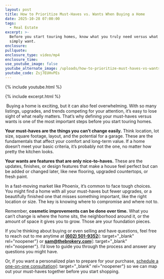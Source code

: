 ```yaml
---
layout: post
title: How to Prioritize Must-Haves vs. Wants When Buying a Home
date: 2025-10-28 07:00:00
tags:
  - Real Estate
excerpt: >-
  Before you start touring homes, know what you truly need versus what you
  simply want.
enclosure:
pullquote:
enclosure_type: video/mp4
enclosure_time:
use_youtube_image: false
youtube_alternate_image: /uploads/how-to-prioritize-must-haves-vs-wants-when-buying-a-home.png
youtube_code: Zsj7EUHvPEs
---
```

{% include youtube.html %}

{% include excerpt.html %}

&nbsp;Buying a home is exciting, but it can also feel overwhelming. With so many listings, upgrades, and trends competing for your attention, it’s easy to lose sight of what really matters. That’s why defining your must-haves versus wants is one of the most important steps before you start touring homes.

**Your must-haves are the things you can’t change easily.** Think location, lot size, square footage, layout, and the potential for a garage. These are the fundamentals that affect your comfort and long-term value. If a home doesn’t meet your basic criteria, it’s probably not the one, no matter how pretty the kitchen looks.

**Your wants are features that are only nice-to-haves.** These are the updates, finishes, or design features that make a house feel perfect but can be added or changed later, like new flooring, upgraded countertops, or fresh paint.

In a fast-moving market like Phoenix, it’s common to face tough choices. You might find a home with all your must-haves but fewer upgrades, or a beautifully finished one that misses something important, like the right location or size. The key is knowing where to compromise and where not to.

Remember, **cosmetic improvements can be done over time.** What you can’t change is where the home sits, the neighborhood around it, or the amount of space it gives you to grow. Those are your foundation pieces.

If you’re thinking about buying or even selling and have questions, feel free to reach out to me anytime at [**(602) 501-9352**](tel:6025019352){: target="_blank" rel="noopener"} or [**sam@thebrokery.com**](mailto:sam@thebrokery.com){: target="_blank" rel="noopener"}. I’d love to guide you through the process and answer any questions you might have.

Or, if you want a personalized plan to prepare for your purchase, [schedule a one-on-one consultation](https://blog.samlevyrealestate.com/contact){: target="_blank" rel="noopener"} so we can map out your must-haves together before you start shopping.